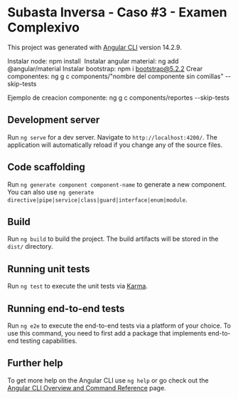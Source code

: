 # Subasta Inversa - Caso #3 - Examen Complexivo

This project was generated with [Angular CLI](https://github.com/angular/angular-cli) version 14.2.9.

Instalar node: npm install 
Instalar angular material: ng add @angular/material
Instalar bootstrap: npm i bootstrap@5.2.2
Crear componentes: ng g c components/"nombre del componente sin comillas" --skip-tests

Ejemplo de creacion componente:
 ng g c components/reportes --skip-tests

## Development server

Run `ng serve` for a dev server. Navigate to `http://localhost:4200/`. The application will automatically reload if you change any of the source files.

## Code scaffolding

Run `ng generate component component-name` to generate a new component. You can also use `ng generate directive|pipe|service|class|guard|interface|enum|module`.

## Build

Run `ng build` to build the project. The build artifacts will be stored in the `dist/` directory.

## Running unit tests

Run `ng test` to execute the unit tests via [Karma](https://karma-runner.github.io).

## Running end-to-end tests

Run `ng e2e` to execute the end-to-end tests via a platform of your choice. To use this command, you need to first add a package that implements end-to-end testing capabilities.

## Further help

To get more help on the Angular CLI use `ng help` or go check out the [Angular CLI Overview and Command Reference](https://angular.io/cli) page.
